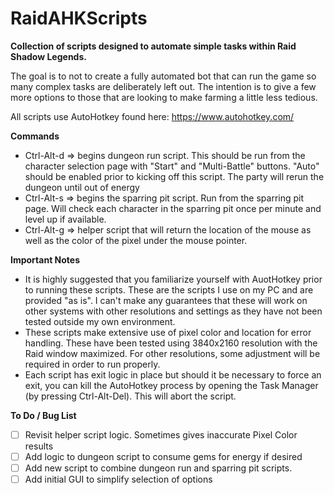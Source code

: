 # RaidAHKScripts

**Collection of scripts designed to automate simple tasks within Raid Shadow Legends.**

The goal is to not to create a fully automated bot that can run the game so many complex tasks are deliberately left out. The intention is to give a few more options to those that are looking to make farming a little less tedious.

All scripts use AutoHotkey found here: https://www.autohotkey.com/

**Commands**
- Ctrl-Alt-d => begins dungeon run script. This should be run from the character selection page with "Start" and "Multi-Battle" buttons. "Auto" should be enabled prior to kicking off this script. The party will rerun the dungeon until out of energy
- Ctrl-Alt-s => begins the sparring pit script. Run from the sparring pit page. Will check each character in the sparring pit once per minute and level up if available.
- Ctrl-Alt-g => helper script that will return the location of the mouse as well as the color of the pixel under the mouse pointer.

**Important Notes**
- It is highly suggested that you familiarize yourself with AuotHotkey prior to running these scripts. These are the scripts I use on my PC and are provided "as is". I can't make any guarantees that these will work on other systems with other resolutions and settings as they have not been tested outside my own environment.
- These scripts make extensive use of pixel color and location for error handling. These have been tested using 3840x2160 resolution with the Raid window maximized. For other resolutions, some adjustment will be required in order to run properly.
- Each script has exit logic in place but should it be necessary to force an exit, you can kill the AutoHotkey process by opening the Task Manager (by pressing Ctrl-Alt-Del). This will abort the script.

**To Do / Bug List**
- [ ] Revisit helper script logic. Sometimes gives inaccurate Pixel Color results
- [ ] Add logic to dungeon script to consume gems for energy if desired
- [ ] Add new script to combine dungeon run and sparring pit scripts. 
- [ ] Add initial GUI to simplify selection of options
